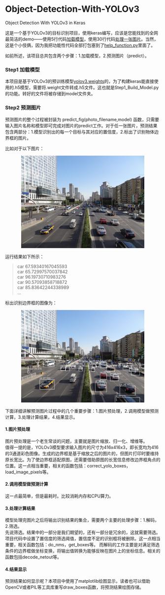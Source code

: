 # Object-Detection-With-YOLOv3
Object Detection With YOLOv3 in Keras

这是一个基于YOLOv3的目标识别项目，使用keras编写，应该是您能找到的全网最简洁的demo——使用5行代码[加载模型](https://github.com/LeeWise9/Object-Detection-With-YOLOv3/blob/master/Step1_Build_Model.py)，使用30行代码[处理一张图片](https://github.com/LeeWise9/Object-Detection-With-YOLOv3/blob/master/Step2_Predict.py)。当然，这是个小伎俩，因为我把功能性代码全部打包塞到了[help_function.py](https://github.com/LeeWise9/Object-Detection-With-YOLOv3/blob/master/help_function.py)里面了。

如前所述，该项目总共包含两个步骤：1.加载模型，2.预测图片（predict）。

### Step1 加载模型<br>
本项目是基于YOLOv3的预训练模型[yolov3.weights](https://pjreddie.com/media/files/yolov3.weights)的，为了构建keras能直接使用的.h5模型，需要将.weight文件转成.h5文件。这也就是Step1_Build_Model.py的功能。转好的文件将被存储到model文件夹。

### Step2 预测图片<br>
预测图片的整个过程被封装为 predict_fig(photo_filename,model) 函数，只需要输入图片名称和模型即可完成对图片的predict工作。对于任一张图片，预测结果包含两部分：1.模型识别出的每一个目标与其对应的置信度，2.标出了识别物体边界框的图片。

比如对于以下图片：<br>
<p align="center">
	<img src="https://github.com/LeeWise9/Object-Detection-With-YOLOv3/blob/master/example_fig/timg.jpg" alt="Sample"  width="400">
</p>

运行结果如下所示：<br>
> car 67.59340167045593 <br>
> car 65.72997570037842 <br>
> car 96.19730710983276 <br>
> car 90.57093858718872 <br>
> car 85.83642244338989 <br>
> ... <br>

标出识别边界框的图像为：<br>
<p align="center">
	<img src="https://github.com/LeeWise9/Img_repositories/blob/master/yolov3p_timg.jpg" alt="Sample"  width="400">
</p>


下面详细讲解预测图片过程中的几个重要步骤：1.图片预处理，2.调用模型做预测计算，3.处理计算结果，4.结果显示。

#### 1.图片预处理<br>
图片预处理是一个老生常谈的问题，主要就是图片缩放、归一化、增维等。<br>
值得一提的是，YOLOv3模型要求输入图片的尺寸为416x416x3，即长宽均为416的3通道彩色图像。生成的边界框是基于缩放之后的图片的，但图片打印时要维持原长宽比。为了使边界框适配原图，还需要借助原图的长宽信息修改边界框角点的位置。这一点相当重要，相关的函数包括：correct_yolo_boxes，load_image_pixels等。

#### 2.调用模型做预测计算<br>
这一点最简单，但是最耗时。比较消耗内存和CPU算力。

#### 3.处理计算结果<br>
模型处理完图片之后将输出识别结果的集合，需要两个主要的处理步骤：1.解码，2.筛选。<br>
先说筛选。结果中的一部分是我们期望的，还有一部分是冗余的，这就需要筛选。项目代码中设置了置信度的筛选阈值，置信度不足的识别框将被删除。这一点相当重要，相关函数包括：do_nms，get_boxes等。
而解码的工作主要是对满足筛选条件的边界框做坐标变换，将输出值转换为能够反映在图片上的坐标信息。相关的函数包括decode_netout等。

#### 4.结果显示<br>
预测结果如何显示呢？本项目中使用了matplotlib绘图显示，读者也可以借助OpenCV或者PIL等工具库重写draw_boxes函数，将预测结果绘图存储。


